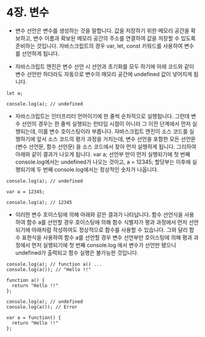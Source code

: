 # 4장. 변수

- 변수 선언은 변수를 생성하는 것을 말합니다. 값을 저장하기 위한 메모리 공간을 확보하고, 변수 이름과 확보된 메모리 공간의 주소를 연결하여 값을 저장할 수 있도록 준비하는 것입니다. 자바스크립트의 경우 var, let, const 키워드를 사용하여 변수를 선언하게 됩니다.

- 자바스크립트 엔진은 변수 선언 시 선언과 초기화를 모두 하기에 아래 코드와 같이 변수 선언만 하더라도 자동으로 변수의 메모리 공간에 undefined 값이 넣어지게 됩니다.

```
let a;

console.log(a); // undefined
```

- 자바스크립트는 인터프리터 언어이기에 한 줄씩 순차적으로 실행됩니다. 그런데 변수 선언의 경우는 한 줄씩 실행되는 런타임 시점이 아니라 그 이전 단계에서 먼저 실행되는데, 이를 변수 호이스팅이라 부릅니다. 자바스크립트 엔진이 소스 코드를 실행하기에 앞서 소스 코드의 평가 과정을 거치는데, 변수 선언을 포함한 모든 선언문 (변수 선언문, 함수 선언문) 을 소스 코드에서 찾아 먼저 실행하게 됩니다. 그리하여 아래와 같이 결과가 나오게 됩니다. var a; 선언부 만이 먼저 실행되기에 첫 번째 console.log에서는 undefined가 나오는 것이고, a = 12345; 할당부는 이후에 실행되기에 두 번째 console.log에서는 정상적인 숫자가 나옵니다.

```
console.log(a); // undefined

var a = 12345;

console.log(a); // 12345
```

- 이러한 변수 호이스팅에 의해 아래와 같은 결과가 나타납니다. 함수 선언식을 사용하여 함수 a를 선언할 경우 호이스팅에 의해 함수 식별자가 평과 과정에서 먼저 선언되기에 아래처럼 작성하여도 정상적으로 함수를 사용할 수 있습니다. 그와 달리 함수 표현식을 사용하여 함수 a를 선언할 경우 변수 선언부만 호이스팅에 의해 평과 과정에서 먼저 실행되기에 첫 번째 console.log 에서 변수가 선언만 됐으니 undefined가 출력되고 함수 실행은 불가능한 것입니다.

```
console.log(a); // function a() ...
console.log(a()); // "Hello !!"

function a() {
  return "Hello !!"
};
```

```
console.log(a); // undefined
console.log(a()); // Error

var a = function() {
  return "Hello !!"
};
```
